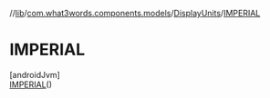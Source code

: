 //[lib](../../../../index.md)/[com.what3words.components.models](../../index.md)/[DisplayUnits](../index.md)/[IMPERIAL](index.md)

# IMPERIAL

[androidJvm]\
[IMPERIAL](index.md)()
